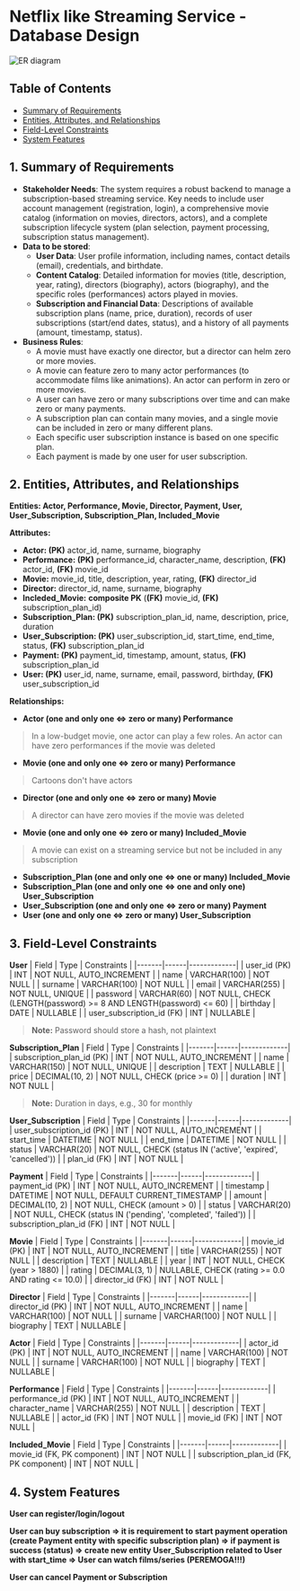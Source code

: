 # Netflix like Streaming Service - Database Design
![ER diagram](https://github.com/user-attachments/assets/a125b0c0-ff6a-45be-acec-686d870d7b02)

## Table of Contents
- [Summary of Requirements](#1-summary-of-requirements)
- [Entities, Attributes, and Relationships](#2-entities-attributes-and-relationships)
- [Field-Level Constraints](#3-field-level-constraints)
- [System Features](#4-system-features)
  
## **1. Summary of Requirements**

- **Stakeholder Needs**: The system requires a robust backend to manage a subscription-based streaming service. Key needs to include user account management (registration, login), a comprehensive movie catalog (information on movies, directors, actors), and a complete subscription lifecycle system (plan selection, payment processing, subscription status management).
- **Data to be stored**:
  - **User Data**: User profile information, including names, contact details (email), credentials, and birthdate.
  - **Content Catalog**: Detailed information for movies (title, description, year, rating), directors (biography), actors (biography), and the specific roles (performances) actors played in movies.
  - **Subscription and Financial Data**: Descriptions of available subscription plans (name, price, duration), records of user subscriptions (start/end dates, status), and a history of all payments (amount, timestamp, status).
- **Business Rules**:
  - A movie must have exactly one director, but a director can helm zero or more movies.
  - A movie can feature zero to many actor performances (to accommodate films like animations). An actor can perform in zero or more movies.
  - A user can have zero or many subscriptions over time and can make zero or many payments.
  - A subscription plan can contain many movies, and a single movie can be included in zero or many different plans.
  - Each specific user subscription instance is based on one specific plan.
  - Each payment is made by one user for user subscription.

## **2. Entities, Attributes, and Relationships**

**Entities: Actor, Performance, Movie, Director, Payment, User, User_Subscription, Subscription_Plan, Included_Movie**

**Attributes:**

- **Actor: (PK)** actor_id, name, surname, biography
- **Performance: (PK)** performance_id, character_name, description, **(FK)** actor_id, **(FK)** movie_id
- **Movie:** movie_id, title, description, year, rating, **(FK)** director_id
- **Director:** director_id, name, surname, biography
- **Incleded_Movie:** **composite PK** (**(FK)** movie_id, **(FK)** subscription_plan_id)
- **Subscription_Plan: (PK)** subscription_plan_id, name, description, price, duration
- **User_Subscription: (PK)** user_subscription_id, start_time, end_time, status, **(FK)** subscription_plan_id
- **Payment: (PK)** payment_id, timestamp, amount, status, **(FK)** subscription_plan_id
- **User: (PK)** user_id, name, surname, email, password, birthday, **(FK)** user_subscription_id

**Relationships:**

- **Actor (one and only one ⇔ zero or many) Performance**
> In a low-budget movie, one actor can play a few roles. An actor can have zero performances if the movie was deleted
- **Movie (one and only one ⇔ zero or many) Performance**
> Cartoons don't have actors
- **Director (one and only one ⇔ zero or many) Movie**
> A director can have zero movies if the movie was deleted
- **Movie (one and only one ⇔ zero or many) Included_Movie**
> A movie can exist on a streaming service but not be included in any subscription
- **Subscription_Plan (one and only one ⇔ one or many) Included_Movie**
- **Subscription_Plan (one and only one ⇔ one and only one) User_Subscription**
- **User_Subscription (one and only one ⇔ zero or many) Payment**
- **User (one and only one ⇔ zero or many) User_Subscription**

## 3. Field-Level Constraints

**User**
| Field | Type | Constraints |
|-------|------|-------------|
| user_id (PK) | INT | NOT NULL, AUTO_INCREMENT |
| name | VARCHAR(100) | NOT NULL |
| surname | VARCHAR(100) | NOT NULL |
| email | VARCHAR(255) | NOT NULL, UNIQUE |
| password | VARCHAR(60) | NOT NULL, CHECK (LENGTH(password) >= 8 AND LENGTH(password) <= 60) |
| birthday | DATE | NULLABLE |
| user_subscription_id (FK) | INT | NULLABLE |

> **Note:** Password should store a hash, not plaintext

**Subscription_Plan**
| Field | Type | Constraints |
|-------|------|-------------|
| subscription_plan_id (PK) | INT | NOT NULL, AUTO_INCREMENT |
| name | VARCHAR(150) | NOT NULL, UNIQUE |
| description | TEXT | NULLABLE |
| price | DECIMAL(10, 2) | NOT NULL, CHECK (price >= 0) |
| duration | INT | NOT NULL |

> **Note:** Duration in days, e.g., 30 for monthly

**User_Subscription**
| Field | Type | Constraints |
|-------|------|-------------|
| user_subscription_id (PK) | INT | NOT NULL, AUTO_INCREMENT |
| start_time | DATETIME | NOT NULL |
| end_time | DATETIME | NOT NULL |
| status | VARCHAR(20) | NOT NULL, CHECK (status IN ('active', 'expired', 'cancelled')) |
| plan_id (FK) | INT | NOT NULL |

**Payment**
| Field | Type | Constraints |
|-------|------|-------------|
| payment_id (PK) | INT | NOT NULL, AUTO_INCREMENT |
| timestamp | DATETIME | NOT NULL, DEFAULT CURRENT_TIMESTAMP |
| amount | DECIMAL(10, 2) | NOT NULL, CHECK (amount > 0) |
| status | VARCHAR(20) | NOT NULL, CHECK (status IN ('pending', 'completed', 'failed')) |
| subscription_plan_id (FK) | INT | NOT NULL |

**Movie**
| Field | Type | Constraints |
|-------|------|-------------|
| movie_id (PK) | INT | NOT NULL, AUTO_INCREMENT |
| title | VARCHAR(255) | NOT NULL |
| description | TEXT | NULLABLE |
| year | INT | NOT NULL, CHECK (year > 1880) |
| rating | DECIMAL(3, 1) | NULLABLE, CHECK (rating >= 0.0 AND rating <= 10.0) |
| director_id (FK) | INT | NOT NULL |

**Director**
| Field | Type | Constraints |
|-------|------|-------------|
| director_id (PK) | INT | NOT NULL, AUTO_INCREMENT |
| name | VARCHAR(100) | NOT NULL |
| surname | VARCHAR(100) | NOT NULL |
| biography | TEXT | NULLABLE |

**Actor**
| Field | Type | Constraints |
|-------|------|-------------|
| actor_id (PK) | INT | NOT NULL, AUTO_INCREMENT |
| name | VARCHAR(100) | NOT NULL |
| surname | VARCHAR(100) | NOT NULL |
| biography | TEXT | NULLABLE |

**Performance**
| Field | Type | Constraints |
|-------|------|-------------|
| performance_id (PK) | INT | NOT NULL, AUTO_INCREMENT |
| character_name | VARCHAR(255) | NOT NULL |
| description | TEXT | NULLABLE |
| actor_id (FK) | INT | NOT NULL |
| movie_id (FK) | INT | NOT NULL |

**Included_Movie**
| Field | Type | Constraints |
|-------|------|-------------|
| movie_id (FK, PK component) | INT | NOT NULL |
| subscription_plan_id (FK, PK component) | INT | NOT NULL |

## 4. System Features

**User can register/login/logout**

**User can buy subscription => it is requirement to start payment operation (create Payment entity with specific subscription plan) => if payment is success (status) => create new entity User_Subscription related to User with start_time => User can watch films/series (PEREMOGA!!!)**

**User can cancel Payment or Subscription**
